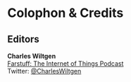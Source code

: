 Colophon & Credits
=======


## Editors

**Charles Wiltgen**  
[Farstuff: The Internet of Things Podcast](http://farstuff.com/)  
Twitter: [@CharlesWiltgen](https://twitter.com/CharlesWiltgen)  

